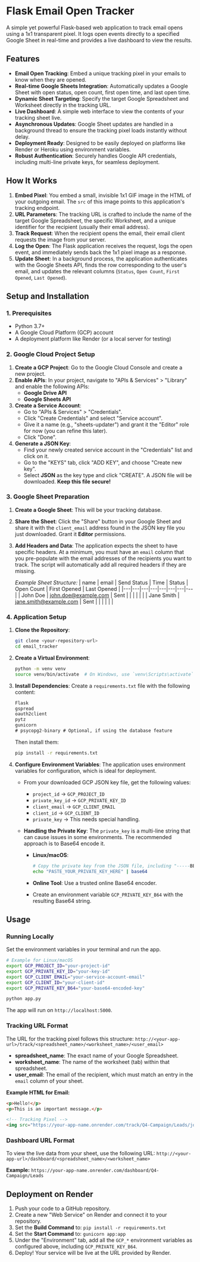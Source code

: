 # Flask Email Open Tracker

A simple yet powerful Flask-based web application to track email opens using a 1x1 transparent pixel. It logs open events directly to a specified Google Sheet in real-time and provides a live dashboard to view the results.

## Features

- **Email Open Tracking**: Embed a unique tracking pixel in your emails to know when they are opened.
- **Real-time Google Sheets Integration**: Automatically updates a Google Sheet with open status, open count, first open time, and last open time.
- **Dynamic Sheet Targeting**: Specify the target Google Spreadsheet and Worksheet directly in the tracking URL.
- **Live Dashboard**: A simple web interface to view the contents of your tracking sheet live.
- **Asynchronous Updates**: Google Sheet updates are handled in a background thread to ensure the tracking pixel loads instantly without delay.
- **Deployment Ready**: Designed to be easily deployed on platforms like Render or Heroku using environment variables.
- **Robust Authentication**: Securely handles Google API credentials, including multi-line private keys, for seamless deployment.

## How It Works

1.  **Embed Pixel**: You embed a small, invisible 1x1 GIF image in the HTML of your outgoing email. The `src` of this image points to this application's tracking endpoint.
2.  **URL Parameters**: The tracking URL is crafted to include the name of the target Google Spreadsheet, the specific Worksheet, and a unique identifier for the recipient (usually their email address).
3.  **Track Request**: When the recipient opens the email, their email client requests the image from your server.
4.  **Log the Open**: The Flask application receives the request, logs the open event, and immediately sends back the 1x1 pixel image as a response.
5.  **Update Sheet**: In a background process, the application authenticates with the Google Sheets API, finds the row corresponding to the user's email, and updates the relevant columns (`Status`, `Open Count`, `First Opened`, `Last Opened`).

## Setup and Installation

### 1. Prerequisites

- Python 3.7+
- A Google Cloud Platform (GCP) account
- A deployment platform like Render (or a local server for testing)

### 2. Google Cloud Project Setup

1.  **Create a GCP Project**: Go to the Google Cloud Console and create a new project.
2.  **Enable APIs**: In your project, navigate to "APIs & Services" > "Library" and enable the following APIs:
    - **Google Drive API**
    - **Google Sheets API**
3.  **Create a Service Account**:
    - Go to "APIs & Services" > "Credentials".
    - Click "Create Credentials" and select "Service account".
    - Give it a name (e.g., "sheets-updater") and grant it the "Editor" role for now (you can refine this later).
    - Click "Done".
4.  **Generate a JSON Key**:
    - Find your newly created service account in the "Credentials" list and click on it.
    - Go to the "KEYS" tab, click "ADD KEY", and choose "Create new key".
    - Select **JSON** as the key type and click "CREATE". A JSON file will be downloaded. **Keep this file secure!**

### 3. Google Sheet Preparation

1.  **Create a Google Sheet**: This will be your tracking database.
2.  **Share the Sheet**: Click the "Share" button in your Google Sheet and share it with the `client_email` address found in the JSON key file you just downloaded. Grant it **Editor** permissions.
3.  **Add Headers and Data**: The application expects the sheet to have specific headers. At a minimum, you must have an `email` column that you pre-populate with the email addresses of the recipients you want to track. The script will automatically add all required headers if they are missing.

    *Example Sheet Structure:*
    | name | email | Send Status | Time | Status | Open Count | First Opened | Last Opened |
    |---|---|---|---|---|---|---|---|
    | John Doe | john.doe@example.com | Sent | | | | | |
    | Jane Smith | jane.smith@example.com | Sent | | | | | |

### 4. Application Setup

1.  **Clone the Repository**:
    ```bash
    git clone <your-repository-url>
    cd email_tracker
    ```

2.  **Create a Virtual Environment**:
    ```bash
    python -m venv venv
    source venv/bin/activate  # On Windows, use `venv\Scripts\activate`
    ```

3.  **Install Dependencies**: Create a `requirements.txt` file with the following content:
    ```txt
    Flask
    gspread
    oauth2client
    pytz
    gunicorn
    # psycopg2-binary # Optional, if using the database feature
    ```
    Then install them:
    ```bash
    pip install -r requirements.txt
    ```

4.  **Configure Environment Variables**:
    The application uses environment variables for configuration, which is ideal for deployment.

    - From your downloaded GCP JSON key file, get the following values:
      - `project_id` -> `GCP_PROJECT_ID`
      - `private_key_id` -> `GCP_PRIVATE_KEY_ID`
      - `client_email` -> `GCP_CLIENT_EMAIL`
      - `client_id` -> `GCP_CLIENT_ID`
      - `private_key` -> This needs special handling.

    - **Handling the Private Key**: The `private_key` is a multi-line string that can cause issues in some environments. The recommended approach is to Base64 encode it.

      - **Linux/macOS**:
        ```bash
        # Copy the private key from the JSON file, including "-----BEGIN..." and "-----END..."
        echo "PASTE_YOUR_PRIVATE_KEY_HERE" | base64
        ```
      - **Online Tool**: Use a trusted online Base64 encoder.

      - Create an environment variable `GCP_PRIVATE_KEY_B64` with the resulting Base64 string.

## Usage

### Running Locally

Set the environment variables in your terminal and run the app.

```bash
# Example for Linux/macOS
export GCP_PROJECT_ID="your-project-id"
export GCP_PRIVATE_KEY_ID="your-key-id"
export GCP_CLIENT_EMAIL="your-service-account-email"
export GCP_CLIENT_ID="your-client-id"
export GCP_PRIVATE_KEY_B64="your-base64-encoded-key"

python app.py
```
The app will run on `http://localhost:5000`.

### Tracking URL Format

The URL for the tracking pixel follows this structure:
`http://<your-app-url>/track/<spreadsheet_name>/<worksheet_name>/<user_email>`

- **spreadsheet_name**: The exact name of your Google Spreadsheet.
- **worksheet_name**: The name of the worksheet (tab) within that spreadsheet.
- **user_email**: The email of the recipient, which must match an entry in the `email` column of your sheet.

**Example HTML for Email:**

```html
<p>Hello!</p>
<p>This is an important message.</p>

<!-- Tracking Pixel -->
<img src="https://your-app-name.onrender.com/track/Q4-Campaign/Leads/john.doe@example.com" width="1" height="1" alt="">
```

### Dashboard URL Format

To view the live data from your sheet, use the following URL:
`http://<your-app-url>/dashboard/<spreadsheet_name>/<worksheet_name>`

**Example:**
`https://your-app-name.onrender.com/dashboard/Q4-Campaign/Leads`

## Deployment on Render

1.  Push your code to a GitHub repository.
2.  Create a new "Web Service" on Render and connect it to your repository.
3.  Set the **Build Command** to: `pip install -r requirements.txt`
4.  Set the **Start Command** to: `gunicorn app:app`
5.  Under the "Environment" tab, add all the `GCP_*` environment variables as configured above, including `GCP_PRIVATE_KEY_B64`.
6.  Deploy! Your service will be live at the URL provided by Render.


